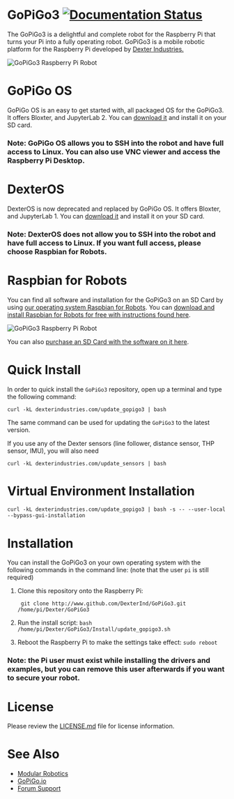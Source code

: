 # GoPiGo3 [![Documentation Status](https://readthedocs.org/projects/gopigo3/badge/?version=master)](http://gopigo3.readthedocs.io/en/latest/?badge=master)

The GoPiGo3 is a delightful and complete robot for the Raspberry Pi that turns your Pi into a fully operating robot.  GoPiGo3 is a mobile robotic platform for the Raspberry Pi developed by [Dexter Industries.](http://www.dexterindustries.com/GoPiGo)

![ GoPiGo3 Raspberry Pi Robot ](https://raw.githubusercontent.com/DexterInd/GoPiGo3/master/GoPiGo3_Raspberry_Pi_Robot.jpg)
# GoPiGo OS

GoPiGo OS is an easy to get started with, all packaged OS for the GoPiGo3. It offers Bloxter, and JupyterLab 2.  You can [download it](https://gopigo.io/downloads/gopigo_os) and install it on your SD card.
### Note:  GoPiGo OS allows you to SSH into the robot and have full access to Linux. You can also use VNC viewer and access the Raspberry Pi Desktop.
# DexterOS

DexterOS is now deprecated and replaced by GoPiGo OS. It offers Bloxter, and JupyterLab 1.  You can [download it](https://www.dexterindustries.com/download/dexteros) and install it on your SD card.
### Note:  DexterOS does not allow you to SSH into the robot and have full access to Linux. If you want full access, please choose Raspbian for Robots.

# Raspbian for Robots

You can find all software and installation for the GoPiGo3 on an SD Card by using [our operating system Raspbian for Robots](https://www.dexterindustries.com/raspberry-pi-robot-software/).  You can [download and install Raspbian for Robots for free with instructions found here](https://www.dexterindustries.com/howto/install-raspbian-for-robots-image-on-an-sd-card/).  

![ GoPiGo3 Raspberry Pi Robot ](https://raw.githubusercontent.com/DexterInd/GoPiGo3/master/GoPiGo3_Raspberry_Pi_Robot_With_Eyes.jpg)

You can also [purchase an SD Card with the software on it here](https://www.dexterindustries.com/shop/sd-card-raspbian-wheezy-image-for-raspberry-pi/).  

# Quick Install

In order to quick install the `GoPiGo3` repository, open up a terminal and type the following command:
```
curl -kL dexterindustries.com/update_gopigo3 | bash
```
The same command can be used for updating the `GoPiGo3` to the latest version.

If you use any of the Dexter sensors (line follower, distance sensor, THP sensor, IMU), you will also need
```
curl -kL dexterindustries.com/update_sensors | bash
```

# Virtual Environment Installation

```
curl -kL dexterindustries.com/update_gopigo3 | bash -s -- --user-local --bypass-gui-installation
```


# Installation
You can install the GoPiGo3 on your own operating system with the following commands in the command line:
(note that the user `pi` is still required)
1. Clone this repository onto the Raspberry Pi:

        git clone http://www.github.com/DexterInd/GoPiGo3.git /home/pi/Dexter/GoPiGo3

2. Run the install script: `bash /home/pi/Dexter/GoPiGo3/Install/update_gopigo3.sh`
3. Reboot the Raspberry Pi to make the settings take effect: `sudo reboot`

### Note: the Pi user must exist while installing the drivers and examples, but you can remove this user afterwards if you want to secure your robot.


# License

Please review the [LICENSE.md] file for license information.

[LICENSE.md]: ./LICENSE.md

# See Also

- [Modular Robotics](https://modrobotics.com)
- [GoPiGo.io](https://gopigo.io)
- [Forum Support](https://forum.dexterindustries.com/c/gopigo)
